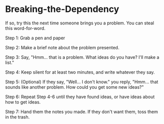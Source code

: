 # Breaking-the-Dependency

If so, try this the next time someone brings you a problem. You can steal this word-for-word.

Step 1: Grab a pen and paper

Step 2: Make a brief note about the problem presented.

Step 3: Say, "Hmm... that is a problem. What ideas do you have? I'll make a list."

Step 4: Keep silent for at least two minutes, and write whatever they say.

Step 5: \(Optional\) If they say, "Well... I don't know." you reply, "Hmm... that sounds like another problem. How could you get some new ideas?"

Step 6: Repeat Step 4-6 until they have found ideas, or have ideas about how to get ideas.

Step 7: Hand them the notes you made. If they don't want them, toss them in the trash.

